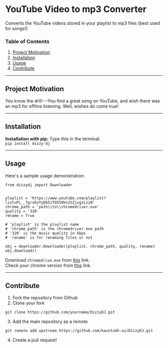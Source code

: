 # YouTube Video to mp3 Converter

Converts the YouTube videos stored in your playlist to mp3 files (best used for songs!)

### Table of Contents
1. [Project Motivation](#motivation)
2. [Installation](#installation)
3. [Usage](#usage)
4. [Contribute](#contribute)

***

<a name="motivation"/>

## Project Motivation

You know the drill---You find a great song on YouTube, and wish there was an mp3 for offline listening. Well, wishes do come true!

***

<a name="installation"/>

## Installation

**Installation with pip:**  Type this in the terminal:<br/>
`pip install dizzy-dj`

***

<a name="usage"/>

## Usage

Here's a sample usage demonstration:
```
from dizzydj import Downloader


playlist = 'https://www.youtube.com/playlist?list=PL__7grx6zYyDAIzTQ5tWVv2SZjvgzLziN'
chrome_path = 'path\\to\\chromedriver.exe'
quality = '320'
rename = True

# 'playlist' is the playlist name
# 'chrome_path' is the chromedriver.exe path
# '320' is the music quality in kbps
# 'rename' is for renaming files or not

obj = downloader.Downloader(playlist, chrome_path, quality, rename)
obj.download()
``` 

Download `chromedrive.exe` from [this](https://chromedriver.chromium.org/downloads) link.<br/>
Check your chrome version from [this](https://support.chall.com/hc/en-us/articles/200336349-How-do-I-determine-what-version-of-Google-Chrome-I-m-using-) link.

***

## Contribute

1.  Fork the repository from Github
2.  Clone your fork

`git clone https://github.com/yourname/DizzyDJ.git`

3.  Add the main repository as a remote

`git remote add upstream https://github.com/kaustubh-ai/DizzyDJ.git`

4.  Create a pull request!
